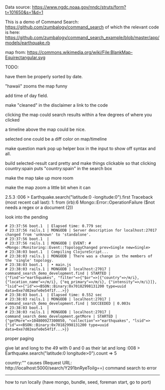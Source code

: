 Data source: https://www.ngdc.noaa.gov/nndc/struts/form?t=101650&s=1&d=1

This is a demo of Command Search: https://github.com/zumbalogy/command_search
of which the relevant code is here: https://github.com/zumbalogy/command_search_example/blob/master/app/models/earthquake.rb

map from: https://commons.wikimedia.org/wiki/File:BlankMap-Equirectangular.svg

TODO:

have them be properly sorted by date.

"hawaii" zooms the map funny

add time of day field.

make "cleaned" in the disclaimer a link to the code

clicking the map could search results within a few degrees of where you clicked

a timeline above the map could be nice.

selected one could be a diff color on map/timeline

make question mark pop up helper box in the input to show off syntax and all.

build selected-result card pretty and make things clickable so that clicking country:spain puts "country:spain" in the search box

make the map take up more room

make the map zoom a little bit when it can

2.5.3 :006 > Earthquake.search("latitude:0 -longitude:0").first
Traceback (most recent call last):
        1: from (irb):6
Mongo::Error::OperationFailure ($not needs a regex or a document (2))

look into the pending
```
# 23:37:56 boot.1  | Elapsed time: 0.779 sec
# 23:37:56 rails.1 | MONGODB | Server description for localhost:27017 changed from 'unknown' to 'standalone'.
# 23:37:56 boot.1  |
# 23:37:56 rails.1 | MONGODB | EVENT: #<Mongo::Monitoring::Event::TopologyChanged prev=Single new=Single>
# 23:38:03 boot.1  | Compiling ClojureScript...
# 23:38:03 rails.1 | MONGODB | There was a change in the members of the 'single' topology.
# 23:38:03 boot.1  | • main.js
# 23:38:03 rails.1 | MONGODB | localhost:27017 | command_search_demo_development.find | STARTED | {"find"=>"earthquakes", "filter"=>{"$or"=>[{"country"=>/m/i}, {"location_name"=>/m/i}, {"eq_primary"=>/m/i}, {"intensity"=>/m/i}]}, "lsid"=>{"id"=><BSON::Binary:0x70182998131200 type=uuid data=0xe7d02eafe0e54f1f...>}}
# 23:38:03 boot.1  | Elapsed time: 0.552 sec
# 23:38:03 rails.1 | MONGODB | localhost:27017 | command_search_demo_development.find | SUCCEEDED | 0.003s
# 23:38:03 boot.1  |
# 23:38:03 rails.1 | MONGODB | localhost:27017 | command_search_demo_development.getMore | STARTED | {"getMore"=>104800927300050, "collection"=>"earthquakes", "lsid"=>{"id"=><BSON::Binary:0x70182998131200 type=uuid data=0xe7d02eafe0e54f1f...>}}
```

proper paging

give lat and long to the 49 with 0 and 0 as their lat and long
:008 > Earthquake.search("latitude:0 longitude>0").count
 => 5


country:"" causes (Request URL: http://localhost:5000/search/Y291bnRyeToiIg==) command search to error



 ----


 how to run locally (have mongo, bundle, seed, foreman start, go to port)
